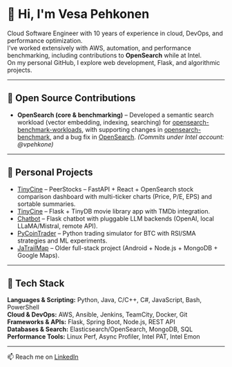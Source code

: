 
# 👋 Hi, I'm Vesa Pehkonen

Cloud Software Engineer with 10 years of experience in cloud, DevOps, and performance optimization.  
I’ve worked extensively with AWS, automation, and performance benchmarking, including contributions to **OpenSearch** while at Intel.  
On my personal GitHub, I explore web development, Flask, and algorithmic projects.  

---

## 🔹 Open Source Contributions
- **OpenSearch (core & benchmarking)**
– Developed a semantic search workload (vector embedding, indexing, searching) for [opensearch-benchmark-workloads](https://github.com/opensearch-project/opensearch-benchmark-workloads), with supporting changes in [opensearch-benchmark](https://github.com/opensearch-project/opensearch-benchmark), and a bug fix in [OpenSearch](https://github.com/opensearch-project/OpenSearch). *(Commits under Intel account: @vpehkone)*

---

## 🔹 Personal Projects
- [TinyCine](https://github.com/vesapehkonen/peerstocks) – PeerStocks – FastAPI + React + OpenSearch stock comparison dashboard with multi-ticker charts (Price, P/E, EPS) and sortable summaries.  
- [TinyCine](https://github.com/vesapehkonen/TinyCine) – Flask + TinyDB movie library app with TMDb integration.  
- [Chatbot](https://github.com/vesapehkonen/chatbot) – Flask chatbot with pluggable LLM backends (OpenAI, local LLaMA/Mistral, remote API).  
- [PyCoinTrader](https://github.com/vesapehkonen/PyCoinTrader) – Python trading simulator for BTC with RSI/SMA strategies and ML experiments.  
- [JaTrailMap](https://github.com/vesapehkonen/jatrailmap) – Older full-stack project (Android + Node.js + MongoDB + Google Maps).  

---

## 🔹 Tech Stack
**Languages & Scripting:** Python, Java, C/C++, C#, JavaScript, Bash, PowerShell  
**Cloud & DevOps:** AWS, Ansible, Jenkins, TeamCity, Docker, Git  
**Frameworks & APIs:** Flask, Spring Boot, Node.js, REST API  
**Databases & Search:** Elasticsearch/OpenSearch, MongoDB, SQL  
**Performance Tools:** Linux Perf, Async Profiler, Intel PAT, Intel Emon  

---

📫 Reach me on [LinkedIn](https://linkedin.com/in/vesa-pehkonen)  
